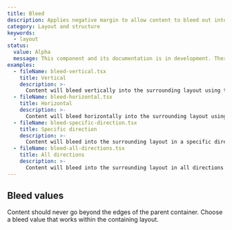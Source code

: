 ```yaml
---
title: Bleed
description: Applies negative margin to allow content to bleed out into the surrounding layout.
category: Layout and structure
keywords:
  - layout
status:
  value: Alpha
  message: This component and its documentation is in development. There could be breaking changes made to it in a non-major release of Polaris. Please use with caution.
examples:
  - fileName: bleed-vertical.tsx
    title: Vertical
    description: >-
      Content will bleed vertically into the surrounding layout using the vertical prop.
  - fileName: bleed-horizontal.tsx
    title: Horizontal
    description: >-
      Content will bleed horizontally into the surrounding layout using the horizontal prop.
  - fileName: bleed-specific-direction.tsx
    title: Specific direction
    description: >-
      Content will bleed into the surrounding layout in a specific direction using the top, bottom, left, or right prop.
  - fileName: bleed-all-directions.tsx
    title: All directions
    description: >-
      Content will bleed into the surrounding layout in all directions using the spacing prop.
---
```


## Bleed values

Content should never go beyond the edges of the parent container. Choose a bleed value that works within the containing layout.
